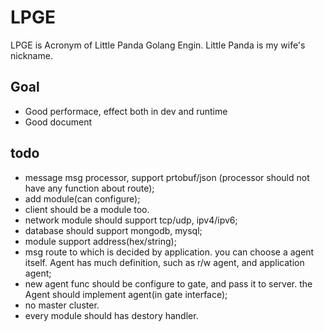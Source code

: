 # LPGE

LPGE is Acronym of Little Panda Golang Engin. Little Panda is my wife's nickname.

## Goal

+ Good performace, effect both in dev and runtime
+ Good document

## todo

+ message msg processor, support prtobuf/json (processor should not have any function about route);
+ add module(can configure);
+ client should be a module too.
+ network module should support tcp/udp, ipv4/ipv6;
+ database should support mongodb, mysql;
+ module support address(hex/string);
+ msg route to which is decided by application. you can choose a agent itself. Agent has much definition, such as 
	r/w agent, and application agent;
+ new agent func should be configure to gate, and pass it to server. the Agent should implement agent(in gate interface);
+ no master cluster.
+ every module should has destory handler.